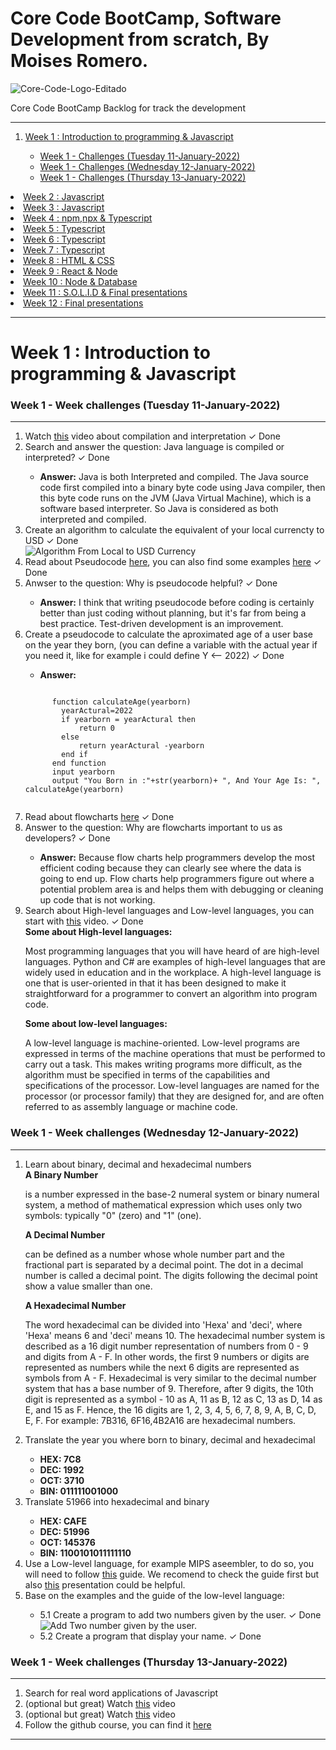 # Core Code BootCamp, Software Development from scratch, By Moises Romero.

![Core-Code-Logo-Editado](https://user-images.githubusercontent.com/40069878/148991261-6cc704fc-dd51-45fa-818b-b13aa87a0be5.png)

Core Code BootCamp Backlog for track the development
<hr>
<ol>
  <li><a href="#week1" title="Goto Week 1">Week 1 : Introduction to programming & Javascript</a></li>
    <ul>
      <li><a href="#weekchanllengeTuesday-11-01-2022" title="Goto Week 1 - Challenge Tuesday">Week 1 - Challenges (Tuesday 11-January-2022)</a></li>
      <li><a href="#weekchanllengeWednesday-12-01-2022" title="Goto Week 1 - Challenge Wednesday">Week 1 - Challenges (Wednesday 12-January-2022)</a></li>
      <li><a href="#weekchanllengeThursday-13-01-2022" title="Goto Week 1 - Challenge Thursday">Week 1 - Challenges (Thursday 13-January-2022)</a></li>
    </ul>
</ol>
<li><a href="#week2" title="Goto Week 2">Week 2 : Javascript</a></li>
<li><a href="#week3" title="Goto Week 3">Week 3 : Javascript</a></li>
<li><a href="#week4" title="Goto Week 4">Week 4 : npm,npx & Typescript</a></li>
<li><a href="#week5" title="Goto Week 5">Week 5 : Typescript</a></li>
<li><a href="#week6" title="Goto Week 6">Week 6 : Typescript</a></li>
<li><a href="#week7" title="Goto Week 7">Week 7 : Typescript</a></li>
<li><a href="#week8" title="Goto Week 8">Week 8 : HTML & CSS</a></li>
<li><a href="#week9" title="Goto Week 9">Week 9 : React & Node</a></li>
<li><a href="#week10" title="Goto Week 10">Week 10 : Node & Database</a></li>
<li><a href="#week11" title="Goto Week 11">Week 11 : S.O.L.I.D & Final presentations</a></li>
<li><a href="#week12" title="Goto Week 12">Week 12 : Final presentations</a></li>
<hr>

<div id="div-week-1">
  <h1 id="week1"><strong>Week 1 : Introduction to programming & Javascript</strong></h1>
  <div id="weekChallenges-week-1-Tuesday">
    <h3 id="weekchanllengeTuesday-11-01-2022">Week 1 - Week challenges (Tuesday 11-January-2022)</h3>
    <hr>
    <ol>
    <li>Watch <a href="https://www.youtube.com/watch?v=JNMy969SjyU" rel="nofollow">this</a> video about compilation and interpretation <span>&#10003; Done</span></li> 
    <li>Search and answer the question: Java language is compiled or interpreted? <span>&#10003; Done</span></li>
      <ul>
        <li><span><strong>Answer:</strong></span> Java is both Interpreted and compiled. The Java source code first compiled into a binary byte code using Java compiler, then this byte code runs on the JVM (Java Virtual Machine), which is a software based interpreter. So Java is considered as both interpreted and compiled.</li> 
      </ul> 
    <li>Create an algorithm to calculate the equivalent of your local currencty to USD <span>&#10003; Done</span></li>
      <img src="https://user-images.githubusercontent.com/40069878/149054583-32469914-1191-4c2e-9bde-1c173e2c5a27.png" alt="Algorithm From Local to USD Currency">
    <li>Read about Pseudocode <a href="https://www.freecodecamp.org/news/what-is-pseudocode-in-programming/" rel="nofollow">here</a>, you can also find some examples <a href="/corecodeio/bootcamp-from-scratch/blob/main/resources/PSEUDOCODE.md">here</a> <span>&#10003; Done</span></li>
    <li>Anwser to the question: Why is pseudocode helpful? <span>&#10003; Done</span></li>
      <ul>
        <li><span><strong>Answer:</strong></span> I think that writing pseudocode before coding is certainly better than just coding without planning, but it's far from being a best practice. Test-driven development is an improvement.</li> 
      </ul>  
    <li>Create a pseudocode to calculate the aproximated age of a user base on the year they born, (you can define a variable with the actual year if you need it, like for example i could define Y <-- 2022) <span>&#10003; Done</span></li>
      <ul><li><span><strong>Answer:</strong></span></li></ul>
    <pre><code>
      function calculateAge(yearborn)
        yearActural=2022
        if yearborn = yearActural then
            return 0
        else
            return yearActural -yearborn
        end if
      end function
      input yearborn
      output "You Born in :"+str(yearborn)+ ", And Your Age Is: ", calculateAge(yearborn)
    </code></pre>
    <li>Read about flowcharts <a href="https://www.lucidchart.com/pages/es/que-es-un-diagrama-de-flujo" rel="nofollow">here</a> <span>&#10003; Done</span></li>
    <li>Answer to the question: Why are flowcharts important to us as developers? <span>&#10003; Done</span></li>
      <ul>
        <li><span><strong>Answer:</strong></span> Because flow charts help programmers develop the most efficient coding because they can clearly see where the data is going to end up. Flow charts help programmers figure out where a potential problem area is and helps them with debugging or cleaning up code that is not working.</li> 
      </ul>  
    <li>Search about High-level languages and Low-level languages, you can start with <a href="https://www.youtube.com/watch?v=1vRPOp5p-qs" rel="nofollow">this</a> video. <span>&#10003; Done</span></li>
<span><strong>Some about High-level languages: </strong></span><p>Most programming languages that you will have heard of are high-level languages. Python and C# are examples of high-level languages that are widely used in education and in the workplace. A high-level language is one that is user-oriented in that it has been designed to make it straightforward for a programmer to convert an algorithm into program code.</p>
<span><strong>Some about low-level languages: </strong></span><p>A low-level language is machine-oriented. Low-level programs are expressed in terms of the machine operations that must be performed to carry out a task. This makes writing programs more difficult, as the algorithm must be specified in terms of the capabilities and specifications of the processor. Low-level languages are named for the processor (or processor family) that they are designed for, and are often referred to as assembly language or machine code.</p>
    <ol>
  </div>
  
  [FIN DE DIV WEEK 1 - Tuesday 11-JANUARY-2022]: # 
  
  <div id="weekChallenges-week-1-Wednesday">
    <h3 id="weekchanllengeWednesday-12-01-2022">Week 1 - Week challenges (Wednesday 12-January-2022)</h3>
    <hr>
    <ol>
      <li>Learn about binary, decimal and hexadecimal numbers</li>
          <span><strong>A Binary Number </strong></span><p>is a number expressed in the base-2 numeral system or binary numeral system, a method of mathematical expression which uses only two symbols: typically "0" (zero) and "1" (one).</p>
      <span><strong>A Decimal Number </strong></span><p>can be defined as a number whose whole number part and the fractional part is separated by a decimal point. The dot in a decimal number is called a decimal point. The digits following the decimal point show a value smaller than one. </p>   
      <span><strong>A Hexadecimal Number </strong></span><p>The word hexadecimal can be divided into 'Hexa' and 'deci', where 'Hexa' means 6 and 'deci' means 10. The hexadecimal number system is described as a 16 digit number representation of numbers from 0 - 9 and digits from A - F. In other words, the first 9 numbers or digits are represented as numbers while the next 6 digits are represented as symbols from A - F. Hexadecimal is very similar to the decimal number system that has a base number of 9. Therefore, after 9 digits, the 10th digit is represented as a symbol - 10 as A, 11 as B, 12 as C, 13 as D, 14 as E, and 15 as F. Hence, the 16 digits are 1, 2, 3, 4, 5, 6, 7, 8, 9, A, B, C, D, E, F. For example: 7B316, 6F16,4B2A16 are hexadecimal numbers.</p>   
      <li>Translate the year you where born to binary, decimal and hexadecimal</li>
      <ul>
          <li><span><strong>HEX: 7C8</strong></span></li>
          <li><span><strong>DEC: 1992</strong></span></li>
          <li><span><strong>OCT: 3710</strong></span></li>
          <li><span><strong>BIN: 011111001000</strong></span></li>
       </ul> 
      <li>Translate 51966 into hexadecimal and binary</li>
        <ul>
          <li><span><strong>HEX: CAFE</strong></span></li>
          <li><span><strong>DEC: 51996</strong></span></li>
          <li><span><strong>OCT: 145376</strong></span></li>
          <li><span><strong>BIN: 1100101011111110</strong></span></li>
       </ul>     
      <li>Use a Low-level language, for example MIPS aseembler, to do so, you will need to follow <a href="/corecodeio/bootcamp-from-scratch/blob/main/src/technologies/2022/week1/resources/MIPS.md">this</a> guide. We recomend to check the guide first but also <a href="https://courses.cs.vt.edu/cs2506/Fall2014/Notes/L04.MIPSAssemblyOverview.pdf" rel="nofollow">this</a> presentation could be helpful.</li>
      <li>Base on the examples and the guide of the low-level language:</li>
        <ul>
		<li>5.1 Create a program to add two numbers given by the user. <span>&#10003; Done</span>
		<img src="https://user-images.githubusercontent.com/40069878/149668554-e4ba5b5e-d08d-4f68-962a-057d91b2fe1c.png" alt="Add Two number given by the user.">
		</li>
		<li>5.2 Create a program that display your name. <span>&#10003; Done</span> </li>
        </ul>
    </ol>    
  </div>  
  
  [FIN DE DIV WEEK 1 - Wednesday 12-JANUARY-2022]: # 
  
  <div id="weekChallenges-week-1-Thursday">
    <h3 id="weekchanllengeThursday-13-01-2022">Week 1 - Week challenges (Thursday 13-January-2022)</h3>
    <hr>
    <ol dir="auto">
      <li>Search for real word applications of Javascript</li>
      <li>(optional but great) Watch <a href="https://www.youtube.com/watch?v=LW6vQNE2jgc&amp;t=1962s" rel="nofollow">this</a> video</li>
      <li>(optional but great) Watch <a href="https://www.youtube.com/watch?v=KXkQJBASUOg" rel="nofollow">this</a> video</li>
      <li>Follow the github course, you can find it <a href="/corecodeio/bootcamp-from-scratch/blob/main/src/recommended">here</a></li>
    </ol>    
  </div>
  
  [FIN DE DIV WEEK 1 - Thursday 12-JANUARY-2022]: #
  
</div>
<hr>

[FIN DE DIV WEEK 1]: # 





